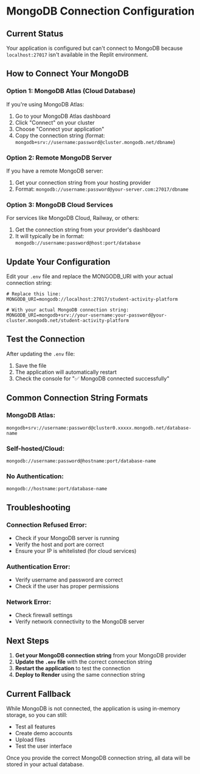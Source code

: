 # MongoDB Connection Configuration

## Current Status
Your application is configured but can't connect to MongoDB because `localhost:27017` isn't available in the Replit environment.

## How to Connect Your MongoDB

### Option 1: MongoDB Atlas (Cloud Database)
If you're using MongoDB Atlas:
1. Go to your MongoDB Atlas dashboard
2. Click "Connect" on your cluster
3. Choose "Connect your application"
4. Copy the connection string (format: `mongodb+srv://username:password@cluster.mongodb.net/dbname`)

### Option 2: Remote MongoDB Server
If you have a remote MongoDB server:
1. Get your connection string from your hosting provider
2. Format: `mongodb://username:password@your-server.com:27017/dbname`

### Option 3: MongoDB Cloud Services
For services like MongoDB Cloud, Railway, or others:
1. Get the connection string from your provider's dashboard
2. It will typically be in format: `mongodb://username:password@host:port/database`

## Update Your Configuration

Edit your `.env` file and replace the MONGODB_URI with your actual connection string:

```env
# Replace this line:
MONGODB_URI=mongodb://localhost:27017/student-activity-platform

# With your actual MongoDB connection string:
MONGODB_URI=mongodb+srv://your-username:your-password@your-cluster.mongodb.net/student-activity-platform
```

## Test the Connection

After updating the `.env` file:
1. Save the file
2. The application will automatically restart
3. Check the console for "✅ MongoDB connected successfully"

## Common Connection String Formats

### MongoDB Atlas:
```
mongodb+srv://username:password@cluster0.xxxxx.mongodb.net/database-name
```

### Self-hosted/Cloud:
```
mongodb://username:password@hostname:port/database-name
```

### No Authentication:
```
mongodb://hostname:port/database-name
```

## Troubleshooting

### Connection Refused Error:
- Check if your MongoDB server is running
- Verify the host and port are correct
- Ensure your IP is whitelisted (for cloud services)

### Authentication Error:
- Verify username and password are correct
- Check if the user has proper permissions

### Network Error:
- Check firewall settings
- Verify network connectivity to the MongoDB server

## Next Steps

1. **Get your MongoDB connection string** from your MongoDB provider
2. **Update the `.env` file** with the correct connection string
3. **Restart the application** to test the connection
4. **Deploy to Render** using the same connection string

## Current Fallback
While MongoDB is not connected, the application is using in-memory storage, so you can still:
- Test all features
- Create demo accounts
- Upload files
- Test the user interface

Once you provide the correct MongoDB connection string, all data will be stored in your actual database.